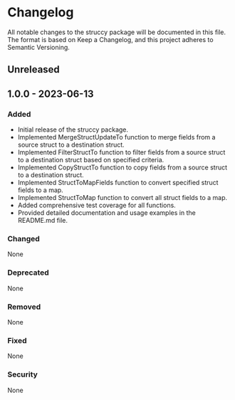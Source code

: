 # Changelog

All notable changes to the struccy package will be documented in this file.
The format is based on Keep a Changelog,
and this project adheres to Semantic Versioning.

## Unreleased

## 1.0.0 - 2023-06-13

### Added

* Initial release of the struccy package.
* Implemented MergeStructUpdateTo function to merge fields from a source struct to a destination struct.
* Implemented FilterStructTo function to filter fields from a source struct to a destination struct based on specified criteria.
* Implemented CopyStructTo function to copy fields from a source struct to a destination struct.
* Implemented StructToMapFields function to convert specified struct fields to a map.
* Implemented StructToMap function to convert all struct fields to a map.
* Added comprehensive test coverage for all functions.
* Provided detailed documentation and usage examples in the README.md file.

### Changed

None

### Deprecated

None

### Removed

None

### Fixed

None

### Security

None
